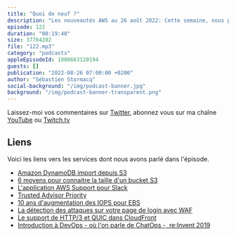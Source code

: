 ```yaml
---
title: "Quoi de neuf ?"
description: "Les nouveautés AWS au 26 août 2022: Cette semaine, nous parlons de HTTP/3 et de QUIC, mais pas que. Nous parlerons de S3 et DynamoDB, nous jeterons un regard rétrospectif sur 10 années d'évolution de EBS. Enfin, je vous indiquerai un nouveau moyen de bloquer les attaques sur la page d'authentification de vos apps. On parlera DevOps aussi - ou de ChatOps plus précisement."
episode: 122
duration: "00:19:40"
size: 37764202
file: "122.mp3"
category: "podcasts"
appleEpisodeId: 1000663120194
guests: []
publication: "2022-08-26 07:00:00 +0200"
author: "Sébastien Stormacq"
social-background: "/img/podcast-banner.jpg"
background: "/img/podcast-banner-transparent.png"
---
```


Laissez-moi vos commentaires sur [Twitter](https://twitter.com/sebsto), abonnez vous sur ma chaîne [YouTube](https://www.youtube.com/sebsto) ou [Twitch.tv](https://www.twitch.tv/sebAWS)

## Liens

Voici les liens vers les services dont nous avons parlé dans l'épisode.

- [Amazon DynamoDB import depuis S3](https://aws.amazon.com/about-aws/whats-new/2022/08/amazon-dynamodb-supports-bulk-imports-amazon-s3-new-dynamodb-tables/)
- [6 moyens pour connaitre la taille d'un bucket S3](https://aws.amazon.com/blogs/storage/find-out-the-size-of-your-amazon-s3-buckets/)
- [L'application AWS Support pour Slack](https://aws.amazon.com/blogs/aws/new-aws-support-app-in-slack-to-manage-support-cases/)
- [Trusted Advisor Priority](https://aws.amazon.com/blogs/aws/aws-trusted-advisor-new-priority-capability/)
- [10 ans d'augmentation des IOPS pour EBS](https://aws.amazon.com/blogs/aws/a-decade-of-ever-increasing-provisioned-iops-for-amazon-ebs/)
- [La détection des attaques sur votre page de login avec WAF](https://aws.amazon.com/about-aws/whats-new/2022/08/aws-waf-fraud-control-account-takeover-prevention-cloudfront/)
- [Le support de HTTP/3 et QUIC dans CloudFront](https://aws.amazon.com/blogs/aws/new-http-3-support-for-amazon-cloudfront/)
- [Introduction à DevOps - où l'on parle de ChatOps -, re:Invent 2019](https://www.youtube.com/watch?v=wugkTArXBYo&list=PLZ_TUMnTqfu807CK1WZis4h89umhDapCE&index=74)